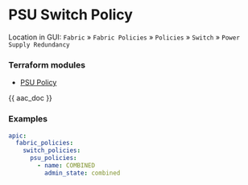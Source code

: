 # PSU Switch Policy

Location in GUI:
`Fabric` » `Fabric Policies` » `Policies` » `Switch` » `Power Supply Redundancy`

### Terraform modules

* [PSU Policy](https://registry.terraform.io/modules/netascode/psu-policy/aci/latest)

{{ aac_doc }}

### Examples

```yaml
apic:
  fabric_policies:
    switch_policies:
      psu_policies:
        - name: COMBINED
          admin_state: combined
```

